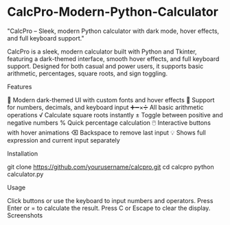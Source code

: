 # CalcPro-Modern-Python-Calculator
"CalcPro – Sleek, modern Python calculator with dark mode, hover effects, and full keyboard support."

CalcPro is a sleek, modern calculator built with Python and Tkinter, featuring a dark-themed interface,
smooth hover effects, and full keyboard support. Designed for both casual and power users, it supports basic arithmetic,
percentages, square roots, and sign toggling.

Features

🖤 Modern dark-themed UI with custom fonts and hover effects
🔢 Support for numbers, decimals, and keyboard input
➕➖×➗ All basic arithmetic operations
√ Calculate square roots instantly
± Toggle between positive and negative numbers
% Quick percentage calculation
🖱️ Interactive buttons with hover animations
⌫ Backspace to remove last input
💡 Shows full expression and current input separately

Installation

git clone https://github.com/yourusername/calcpro.git
cd calcpro
python calculator.py

Usage

Click buttons or use the keyboard to input numbers and operators.
Press Enter or = to calculate the result.
Press C or Escape to clear the display.
Screenshots
